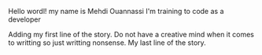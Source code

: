 Hello wordl! 
my name is Mehdi Ouannassi
I'm training to code as a developer

Adding my first line of the story.
Do not have a creative mind when it comes to writting so just writting nonsense.
My last line of the story. 
